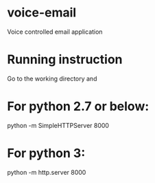 # voice-email
Voice controlled email application

# Running instruction

Go to the working directory and

# For python 2.7 or below:
python -m SimpleHTTPServer 8000

# For python 3:
python -m http.server 8000